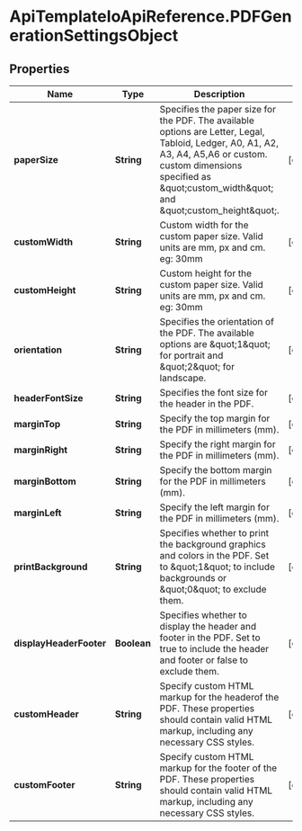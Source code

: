 # ApiTemplateIoApiReference.PDFGenerationSettingsObject

## Properties

Name | Type | Description | Notes
------------ | ------------- | ------------- | -------------
**paperSize** | **String** | Specifies the paper size for the PDF. The available options are Letter, Legal, Tabloid, Ledger, A0, A1, A2, A3, A4, A5,A6 or custom. custom dimensions specified as \&quot;custom_width\&quot; and \&quot;custom_height\&quot;.  | [optional] 
**customWidth** | **String** | Custom width for the custom paper size. Valid units are mm, px and cm. eg: 30mm  | [optional] 
**customHeight** | **String** | Custom height for the custom paper size. Valid units are mm, px and cm. eg: 30mm  | [optional] 
**orientation** | **String** | Specifies the orientation of the PDF. The available options are \&quot;1\&quot; for portrait and \&quot;2\&quot; for landscape.  | [optional] 
**headerFontSize** | **String** | Specifies the font size for the header in the PDF.  | [optional] 
**marginTop** | **String** | Specify the top margin for the PDF in millimeters (mm).  | [optional] 
**marginRight** | **String** | Specify the right margin for the PDF in millimeters (mm).  | [optional] 
**marginBottom** | **String** | Specify the bottom margin for the PDF in millimeters (mm).  | [optional] 
**marginLeft** | **String** | Specify the left margin for the PDF in millimeters (mm).  | [optional] 
**printBackground** | **String** | Specifies whether to print the background graphics and colors in the PDF. Set to \&quot;1\&quot; to include backgrounds or \&quot;0\&quot; to exclude them.  | [optional] 
**displayHeaderFooter** | **Boolean** | Specifies whether to display the header and footer in the PDF. Set to true to include the header and footer or false to exclude them.  | [optional] 
**customHeader** | **String** | Specify custom HTML markup for the headerof the PDF. These properties should contain valid HTML markup, including any necessary CSS styles.  | [optional] 
**customFooter** | **String** | Specify custom HTML markup for the footer of the PDF. These properties should contain valid HTML markup, including any necessary CSS styles.  | [optional] 


